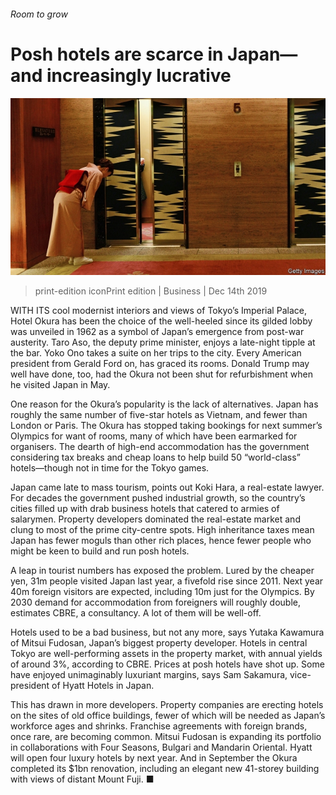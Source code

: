 ###### Room to grow

# Posh hotels are scarce in Japan—and increasingly lucrative 

![image](images/20191214_WBP002_0.jpg) 

> print-edition iconPrint edition | Business | Dec 14th 2019 

WITH ITS cool modernist interiors and views of Tokyo’s Imperial Palace, Hotel Okura has been the choice of the well-heeled since its gilded lobby was unveiled in 1962 as a symbol of Japan’s emergence from post-war austerity. Taro Aso, the deputy prime minister, enjoys a late-night tipple at the bar. Yoko Ono takes a suite on her trips to the city. Every American president from Gerald Ford on, has graced its rooms. Donald Trump may well have done, too, had the Okura not been shut for refurbishment when he visited Japan in May. 

One reason for the Okura’s popularity is the lack of alternatives. Japan has roughly the same number of five-star hotels as Vietnam, and fewer than London or Paris. The Okura has stopped taking bookings for next summer’s Olympics for want of rooms, many of which have been earmarked for organisers. The dearth of high-end accommodation has the government considering tax breaks and cheap loans to help build 50 “world-class” hotels—though not in time for the Tokyo games. 

Japan came late to mass tourism, points out Koki Hara, a real-estate lawyer. For decades the government pushed industrial growth, so the country’s cities filled up with drab business hotels that catered to armies of salarymen. Property developers dominated the real-estate market and clung to most of the prime city-centre spots. High inheritance taxes mean Japan has fewer moguls than other rich places, hence fewer people who might be keen to build and run posh hotels. 

A leap in tourist numbers has exposed the problem. Lured by the cheaper yen, 31m people visited Japan last year, a fivefold rise since 2011. Next year 40m foreign visitors are expected, including 10m just for the Olympics. By 2030 demand for accommodation from foreigners will roughly double, estimates CBRE, a consultancy. A lot of them will be well-off. 

Hotels used to be a bad business, but not any more, says Yutaka Kawamura of Mitsui Fudosan, Japan’s biggest property developer. Hotels in central Tokyo are well-performing assets in the property market, with annual yields of around 3%, according to CBRE. Prices at posh hotels have shot up. Some have enjoyed unimaginably luxuriant margins, says Sam Sakamura, vice-president of Hyatt Hotels in Japan. 

This has drawn in more developers. Property companies are erecting hotels on the sites of old office buildings, fewer of which will be needed as Japan’s workforce ages and shrinks. Franchise agreements with foreign brands, once rare, are becoming common. Mitsui Fudosan is expanding its portfolio in collaborations with Four Seasons, Bulgari and Mandarin Oriental. Hyatt will open four luxury hotels by next year. And in September the Okura completed its $1bn renovation, including an elegant new 41-storey building with views of distant Mount Fuji. ■ 

